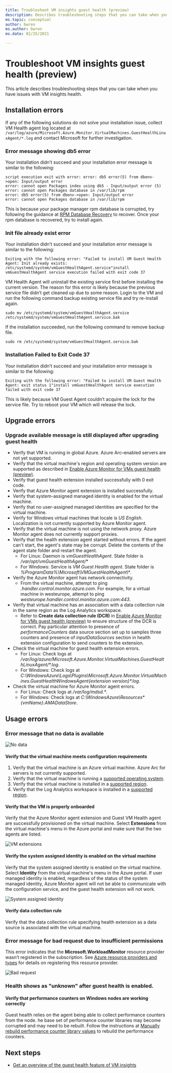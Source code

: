 ```yaml
---
title: Troubleshoot VM insights guest health (preview)
description: Describes troubleshooting steps that you can take when you have issues with VM insights health.
ms.topic: conceptual
author: bwren
ms.author: bwren
ms.date: 02/25/2021

---
```


# Troubleshoot VM insights guest health (preview)
This article describes troubleshooting steps that you can take when you have issues with VM insights health.

## Installation errors
If any of the following solutions do not solve your installation issue, collect VM Health agent log located at `/var/log/azure/Microsoft.Azure.Monitor.VirtualMachines.GuestHealthLinuxAgent/*.log` and contact Microsoft for further investigation.

### Error message showing db5 error
Your installation didn’t succeed and your installation error message is similar to the following:

```
script execution exit with error: error: db5 error(5) from dbenv->open: Input/output error
error: cannot open Packages index using db5 - Input/output error (5)
error: cannot open Packages database in /var/lib/rpm
error: db5 error(5) from dbenv->open: Input/output error
error: cannot open Packages database in /var/lib/rpm
```
This is because your package manager rpm database is corrupted, try following the guidance at [RPM Database Recovery](https://rpm.org/user_doc/db_recovery.html) to recover. Once your rpm database is recovered, try to install again.

### Init file already exist error
Your installation didn’t succeed and your installation error message is similar to the following:

```
Exiting with the following error: "Failed to install VM Guest Health Agent: Init already exists: /etc/systemd/system/vmGuestHealthAgent.service"install vmGuestHealthAgent service execution failed with exit code 37
```

VM Health Agent will uninstall the existing service first before installing the current version. The reason for this error is likely because the previous service file didn’t get cleaned up due to some reason. Login to the VM and run the following command backup existing service file and try re-install again.

```
sudo mv /etc/systemd/system/vmGuestHealthAgent.service  /etc/systemd/system/vmGuestHealthAgent.service.bak
```

If the installation succeeded, run the following command to remove backup file.

```
sudo rm /etc/systemd/system/vmGuestHealthAgent.service.bak
```

### Installation Failed to Exit Code 37
Your installation didn’t succeed and your installation error message is similar to the following: 

```
Exiting with the following error: "Failed to install VM Guest Health Agent: exit status 1"install vmGuestHealthAgent service execution failed with exit code 37
```
This is likely because VM Guest Agent couldn’t acquire the lock for the service file. Try to reboot your VM which will release the lock.


## Upgrade errors

### Upgrade available message is still displayed after upgrading guest health 

- Verify that VM is running in global Azure. Azure Arc–enabled servers are not yet supported.
- Verify that the virtual machine's region and operating system version are supported as described in [Enable Azure Monitor for VMs guest health (preview)](vminsights-health-enable.md).
- Verify that guest health extension installed successfully with 0 exit code.
- Verify that Azure Monitor agent extension is installed successfully.
- Verify that system-assigned managed identity is enabled for the virtual machine.
- Verify that no user-assigned managed identities are specified for the virtual machine.
- Verify for Windows virtual machines that locale is *US English*. Localization is not currently supported by Azure Monitor agent.
- Verify that the virtual machine is not using the network proxy. Azure Monitor agent does not currently support proxies.
- Verify that the health extension agent started without errors. If the agent can't start, the agent's state may be corrupt. Delete the contents of the agent state folder and restart the agent.
  - For Linux: Daemon is *vmGuestHealthAgent*. State folder is */var/opt/vmGuestHealthAgent/**
  - For Windows: Service is *VM Guest Health agent*. State folder is _%ProgramData%\Microsoft\VMGuestHealthAgent\\*_.
- Verify the Azure Monitor agent has network connectivity. 
  - From the virtual machine, attempt to ping _<region>.handler.control.monitor.azure.com_. For example, for a virtual machine in westeurope, attempt to ping _westeurope.handler.control.monitor.azure.com:443_.
- Verify that virtual machine has an association with a data collection rule in the same region as the Log Analytics workspace.
  -  Refer to **Create data collection rule (DCR)** in [Enable Azure Monitor for VMs guest health (preview)](vminsights-health-enable.md) to ensure structure of the DCR is correct. Pay particular attention to presence of *performanceCounters* data source section set up to samples three counters and presence of *inputDataSources* section in health extension configuration to send counters to the extension.
-  Check the virtual machine for guest health extension errors.
   -  For Linux: Check logs at _/var/log/azure/Microsoft.Azure.Monitor.VirtualMachines.GuestHealthLinuxAgent/*.log_.
   -  For Windows: Check logs at _C:\WindowsAzure\Logs\Plugins\Microsoft.Azure.Monitor.VirtualMachines.GuestHealthWindowsAgent\{extension version}\*.log_.
-  Check the virtual machine for Azure Monitor agent errors.
   -  For Linux: Check logs at _/var/log/mdsd.*_.
   -  For Windows: Check logs at _C:\WindowsAzure\Resources\*{vmName}.AMADataStore_.
 

## Usage errors

### Error message that no data is available 

![No data](media/vminsights-health-troubleshoot/no-data.png)


#### Verify that the virtual machine meets configuration requirements

1. Verify that the virtual machine is an Azure virtual machine. Azure Arc for servers is not currently supported.
2. Verify that the virtual machine is running a [supported operating system](vminsights-health-enable.md?current-limitations.md).
3. Verify that the virtual machine is installed in a [supported region](vminsights-health-enable.md?current-limitations.md).
4. Verify that the Log Analytics workspace is installed in a [supported region](vminsights-health-enable.md?current-limitations.md).

#### Verify that the VM is properly onboarded
Verify that the Azure Monitor agent extension and Guest VM Health agent are successfully provisioned on the virtual machine. Select **Extensions** from the virtual machine's menu in the Azure portal and make sure that the two agents are listed.

![VM extensions](media/vminsights-health-troubleshoot/extensions.png)

#### Verify the system assigned identity is enabled on the virtual machine
Verify that the system assigned identity is enabled on the virtual machine. Select **Identity** from the virtual machine's menu in the Azure portal. If user managed identity is enabled, regardless of the status of the system managed identity, Azure Monitor agent will not be able to communicate with the configuration service, and the guest health extension will not work.

![System assigned identity](media/vminsights-health-troubleshoot/system-identity.png)

#### Verify data collection rule
Verify that the data collection rule specifying health extension as a data source is associated with the virtual machine.

### Error message for bad request due to insufficient permissions
This error indicates that the **Microsoft.WorkloadMonitor** resource provider wasn’t registered in the subscription. See [Azure resource providers and types](../../azure-resource-manager/management/resource-providers-and-types.md#register-resource-provider) for details on registering this resource provider. 

![Bad request](media/vminsights-health-troubleshoot/bad-request.png)

### Health shows as "unknown" after guest health is enabled.

#### Verify that performance counters on Windows nodes are working correctly 
Guest health relies on the agent being able to collect performance counters from the node. he base set of performance counter libraries may become corrupted and may need to be rebuilt. Follow the instructions at [Manually rebuild performance counter library values](/troubleshoot/windows-server/performance/rebuild-performance-counter-library-values) to rebuild the performance counters.





## Next steps

- [Get an overview of the guest health feature of VM insights](vminsights-health-overview.md)
